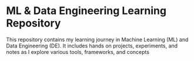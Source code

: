 # ML & Data Engineering Learning Repository

This repository contains my learning journey in Machine Learning (ML) and Data Engineering (DE). It includes hands on projects, experiments, and notes as I explore various tools, frameworks, and concepts
